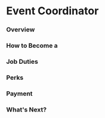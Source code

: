 # Event Coordinator

### Overview
### How to Become a
### Job Duties
### Perks
### Payment
### What's Next?